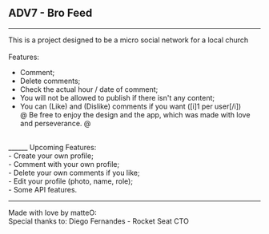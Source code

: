 ## ADV7 - Bro Feed 
_______
This is a project designed to be a micro social network for a local church <br>
<br> Features: <br>
- Comment; <br>
- Delete comments; <br> 
- Check the actual hour / date of comment; <br>
- You will not be allowed to publish if there isn't any content; <br>
- You can (Like) and (Dislike) comments if you want ([i]1 per user[/i]) <br> 
@  Be free to enjoy the design and the app, which was made with love and perseverance. @
<br>
______
Upcoming Features: <br>
- Create your own profile; <br>
- Comment with your own profile; <br>
- Delete your own comments if you like; <br>
- Edit your profile (photo, name, role); <br>
- Some API features. <br>

_______

Made with love by matteO: <br>
Special thanks to: Diego Fernandes - Rocket Seat CTO
